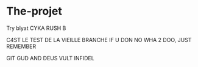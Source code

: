 # The-projet
Try
  blyat
  CYKA RUSH B
  
  C4ST LE TEST DE LA VIEILLE BRANCHE
  IF U DON NO WHA 2 DOO, JUST REMEMBER
  
  
  GIT GUD AND DEUS VULT INFIDEL